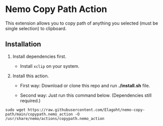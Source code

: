 # Nemo Copy Path Action

This extension allows you to copy path of anything you selected (must be single selection) to clipboard.

## Installation


1. Install dependencies first.

    * Install `xclip` on your system.

2. Install this action.
    * First way: Download or clone this repo and run **./install.sh** file.
    
    * Second way: Just run this command below. (Dependencies still required.)

```
sudo wget https://raw.githubusercontent.com/Elagoht/nemo-copy-path/main/copypath.nemo_action -O /usr/share/nemo/actions/copypath.nemo_action
```
